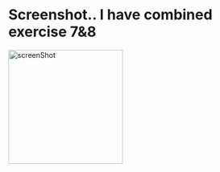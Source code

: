 # Screenshot.. I have combined exercise 7&8 
<img width="227" alt="screenShot" src="https://user-images.githubusercontent.com/70878664/111887664-88417380-8a11-11eb-9da1-e47390d16528.PNG">
